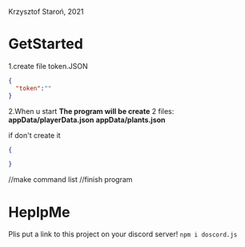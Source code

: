 Krzysztof Staroń, 2021


# GetStarted
1.create file token.JSON
```JSON
{
  "token":""
}
```

2.When u start **The program will be create** 2 files:
**appData/playerData.json**
**appData/plants.json**

if don't create it
```JSON
{

}
```
//make command list
//finish program

# HeplpMe
Plis put a link to this project on your discord server!
```npm i doscord.js```
